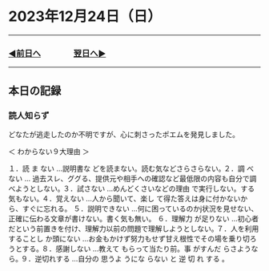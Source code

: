 # 2023年12月24日（日）

---

### [◀️前日へ](https://github.com/yuasys/chatty-journal/blob/main/2023/12/2023-12-23.md)&emsp;&emsp;&emsp;&emsp;[翌日へ▶️](https://github.com/yuasys/chatty-journal/blob/main/2023/12/2023-12-25.md)

---

## 本日の記録

### 読人知らず
どなたが逃走したのか不明ですが、心に刺さったポエムを発見しました。  

＜ わからない９大理由 ＞

１．読 ま ない …説明書な どを読まない。読む気などさらさらない｡
２．調 べない … 過去スレ、ググる、提供元や相手への確認など最低限の内容も自分で調べようとしない｡
３．試さない …めんどくさいなどの理由 で実行しない。する気もない｡
４．覚えない …人から聞いて、楽し て得た答えは身に付かないから、すぐに忘れる。
５．説明できない …何に困っているのかj状況を見せない、正確に伝わる文章が書けない。書く気も無い。
６．理解力 が足りない …初心者だという前置きを付け、理解力以前の問題で理解しようとしない｡
７．人を利用することし か頭にない …お金もかけず努力もせず甘え根性でその場を乗り切ろうとする｡
８．感謝しない …教えて もらって当たり前。事 がすんだ らさようなら｡
９．逆切れする …自分の 思うよ うにな らない と 逆 切 れ する ｡
